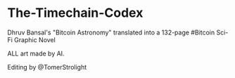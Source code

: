# The-Timechain-Codex

Dhruv Bansal's "Bitcoin Astronomy" translated into a 132-page #Bitcoin Sci-Fi Graphic Novel

ALL art made by AI.

Editing by @TomerStrolight
